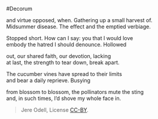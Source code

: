 #Decorum

and virtue opposed, when. Gathering up a small harvest of.  
Midsummer disease. The effect and the emptied verbiage.

Stopped short. How can I say: you that I would love  
embody the hatred I should denounce. Hollowed

out, our shared faith, our devotion, lacking  
at last, the strength to tear down, break apart.

The cucumber vines have spread to their limits  
and bear a daily reprieve. Busying

from blossom to blossom, the pollinators mute the sting  
and, in such times, I’d shove my whole face in.

>Jere Odell, License [CC-BY](https://creativecommons.org/licenses/by/4.0/).